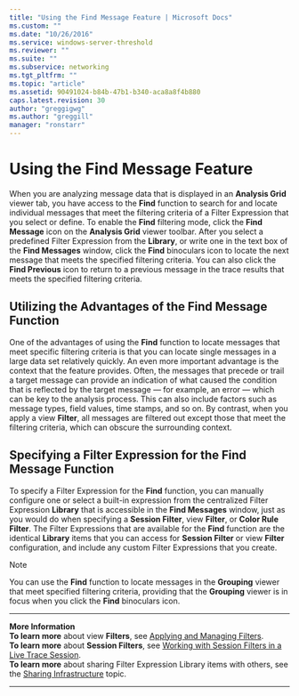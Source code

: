 ```yaml
---
title: "Using the Find Message Feature | Microsoft Docs"
ms.custom: ""
ms.date: "10/26/2016"
ms.service: windows-server-threshold
ms.reviewer: ""
ms.suite: ""
ms.subservice: networking
ms.tgt_pltfrm: ""
ms.topic: "article"
ms.assetid: 90491024-b84b-47b1-b340-aca8a8f4b880
caps.latest.revision: 30
author: "greggigwg"
ms.author: "greggill"
manager: "ronstarr"
---
```


# Using the Find Message Feature

When you are analyzing message data that is displayed in an **Analysis Grid** viewer tab, you have access to the **Find** function to search for and locate individual messages that meet the filtering criteria of a Filter Expression that you select or define. To enable the **Find** filtering mode, click the **Find Message** icon on the **Analysis Grid** viewer toolbar. After you select a predefined Filter Expression from the **Library**, or write one in the text box of the **Find Messages** window, click the **Find** binoculars icon to locate the next message that meets the specified filtering criteria. You can also click the **Find Previous** icon to return to a previous message in the trace results that meets the specified filtering criteria.  
  
## Utilizing the Advantages of the Find Message Function  

 One of the advantages of using the **Find** function to locate messages that meet specific filtering criteria is that you can locate single messages in a large data set relatively quickly. An even more important advantage is the context that the feature provides. Often, the messages that precede or trail a target message can provide an indication of what caused the condition that is reflected by the target message — for example, an error — which can be key to the analysis process. This can also include factors such as message types, field values, time stamps, and so on. By contrast, when you apply a view **Filter**, all messages are filtered out except those that meet the filtering criteria, which can obscure the surrounding context.  
  
## Specifying a Filter Expression for the Find Message Function  

 To specify a Filter Expression for the **Find** function, you can manually configure one or select a built-in expression from the centralized Filter Expression **Library** that is accessible in the **Find Messages** window, just as you would do when specifying a **Session Filter**, view **Filter**, or **Color Rule Filter**. The Filter Expressions that are available for the **Find** function are the identical **Library** items that you can access for **Session Filter** or view **Filter** configuration, and include any custom Filter Expressions that you create.  
  
> [!NOTE]
>  You can use the **Find** function to locate messages in the **Grouping** viewer that meet specified filtering criteria, providing that the **Grouping** viewer is in focus when you click the **Find** binoculars icon.  
  
---  
  
 **More Information**   
 **To learn more** about view **Filters**, see [Applying and Managing Filters](applying-and-managing-filters.md).  
**To learn more** about **Session Filters**, see [Working with Session Filters in a Live Trace Session](working-with-session-filters-in-a-live-trace-session.md).  
**To learn more** about sharing Filter Expression Library items with others, see the [Sharing Infrastructure](sharing-infrastructure.md) topic.  

---